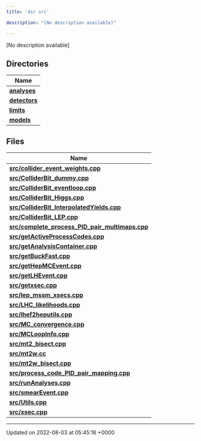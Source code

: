 ```yaml
---
title: 'dir src'

description: "[No description available]"

---
```







[No description available]

## Directories

| Name           |
| -------------- |
| **[analyses](/documentation/code/colliderbit/files/dir_ebf4efc09232e9b3baff73345d00af17/#dir-analyses)**  |
| **[detectors](/documentation/code/colliderbit/files/dir_ec0001d0a47d8f5e87814a0c290a00e6/#dir-detectors)**  |
| **[limits](/documentation/code/colliderbit/files/dir_43317e43f0d2f00527788176b6ed19bf/#dir-limits)**  |
| **[models](/documentation/code/colliderbit/files/dir_6a2ef1661f87480de03fb9e3f0a6d5bc/#dir-models)**  |

## Files

| Name           |
| -------------- |
| **[src/collider_event_weights.cpp](/documentation/code/colliderbit/files/collider__event__weights_8cpp/#file-collider-event-weights.cpp)**  |
| **[src/ColliderBit_dummy.cpp](/documentation/code/colliderbit/files/colliderbit__dummy_8cpp/#file-colliderbit-dummy.cpp)**  |
| **[src/ColliderBit_eventloop.cpp](/documentation/code/colliderbit/files/colliderbit__eventloop_8cpp/#file-colliderbit-eventloop.cpp)**  |
| **[src/ColliderBit_Higgs.cpp](/documentation/code/colliderbit/files/colliderbit__higgs_8cpp/#file-colliderbit-higgs.cpp)**  |
| **[src/ColliderBit_InterpolatedYields.cpp](/documentation/code/colliderbit/files/colliderbit__interpolatedyields_8cpp/#file-colliderbit-interpolatedyields.cpp)**  |
| **[src/ColliderBit_LEP.cpp](/documentation/code/colliderbit/files/colliderbit__lep_8cpp/#file-colliderbit-lep.cpp)**  |
| **[src/complete_process_PID_pair_multimaps.cpp](/documentation/code/colliderbit/files/complete__process__pid__pair__multimaps_8cpp/#file-complete-process-pid-pair-multimaps.cpp)**  |
| **[src/getActiveProcessCodes.cpp](/documentation/code/colliderbit/files/getactiveprocesscodes_8cpp/#file-getactiveprocesscodes.cpp)**  |
| **[src/getAnalysisContainer.cpp](/documentation/code/colliderbit/files/getanalysiscontainer_8cpp/#file-getanalysiscontainer.cpp)**  |
| **[src/getBuckFast.cpp](/documentation/code/colliderbit/files/getbuckfast_8cpp/#file-getbuckfast.cpp)**  |
| **[src/getHepMCEvent.cpp](/documentation/code/colliderbit/files/gethepmcevent_8cpp/#file-gethepmcevent.cpp)**  |
| **[src/getLHEvent.cpp](/documentation/code/colliderbit/files/getlhevent_8cpp/#file-getlhevent.cpp)**  |
| **[src/getxsec.cpp](/documentation/code/colliderbit/files/getxsec_8cpp/#file-getxsec.cpp)**  |
| **[src/lep_mssm_xsecs.cpp](/documentation/code/colliderbit/files/lep__mssm__xsecs_8cpp/#file-lep-mssm-xsecs.cpp)**  |
| **[src/LHC_likelihoods.cpp](/documentation/code/colliderbit/files/lhc__likelihoods_8cpp/#file-lhc-likelihoods.cpp)**  |
| **[src/lhef2heputils.cpp](/documentation/code/colliderbit/files/lhef2heputils_8cpp/#file-lhef2heputils.cpp)**  |
| **[src/MC_convergence.cpp](/documentation/code/colliderbit/files/mc__convergence_8cpp/#file-mc-convergence.cpp)**  |
| **[src/MCLoopInfo.cpp](/documentation/code/colliderbit/files/mcloopinfo_8cpp/#file-mcloopinfo.cpp)**  |
| **[src/mt2_bisect.cpp](/documentation/code/colliderbit/files/mt2__bisect_8cpp/#file-mt2-bisect.cpp)**  |
| **[src/mt2w.cc](/documentation/code/colliderbit/files/mt2w_8cc/#file-mt2w.cc)**  |
| **[src/mt2w_bisect.cpp](/documentation/code/colliderbit/files/mt2w__bisect_8cpp/#file-mt2w-bisect.cpp)**  |
| **[src/process_code_PID_pair_mapping.cpp](/documentation/code/colliderbit/files/process__code__pid__pair__mapping_8cpp/#file-process-code-pid-pair-mapping.cpp)**  |
| **[src/runAnalyses.cpp](/documentation/code/colliderbit/files/runanalyses_8cpp/#file-runanalyses.cpp)**  |
| **[src/smearEvent.cpp](/documentation/code/colliderbit/files/smearevent_8cpp/#file-smearevent.cpp)**  |
| **[src/Utils.cpp](/documentation/code/colliderbit/files/utils_8cpp/#file-utils.cpp)**  |
| **[src/xsec.cpp](/documentation/code/colliderbit/files/xsec_8cpp/#file-xsec.cpp)**  |






-------------------------------

Updated on 2022-08-03 at 05:45:16 +0000
